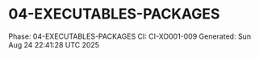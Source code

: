 # 04-EXECUTABLES-PACKAGES
Phase: 04-EXECUTABLES-PACKAGES
CI: CI-XO001-009
Generated: Sun Aug 24 22:41:28 UTC 2025
